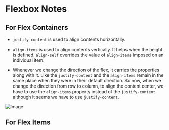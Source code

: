 # Flexbox Notes

## For Flex Containers

* `justify-content` is used to align contents horizontally. 

* `align-items` is used to align contents vertically. It helps when the height is defined. 
  `align-self` overrides the value of `align-items` imposed on an individual item.

* Whenever we change the direction of the flex, it carries the properties along with it. Like the `justify-content` and the `align-items` remain in the same place when they were in their default direction. 
  So now, when we change the direction from row to column, to align the content center, we have to use the `align-items` property instead of the `justify-content` although it seems we have to use `justify-content`. 

![Image](https://i.imgur.com/gYHQ1hI.png)

## For Flex Items

